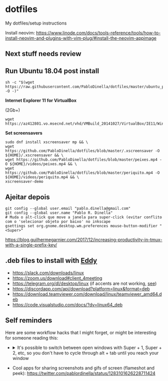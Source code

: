 # dotfiles
My dotfiles/setup instructions

Install neovim: https://www.linode.com/docs/tools-reference/tools/how-to-install-neovim-and-plugins-with-vim-plug/#install-the-neovim-appimage

## Next stuff needs review

## Run Ubuntu 18.04 post install

```
sh -c "$(wget https://raw.githubusercontent.com/PabloDinella/dotfiles/master/ubuntu_post_install.sh -O -)"
``` 

**Internet Explorer 11 for VirtualBox**

(2Gb+)

```
wget https://az412801.vo.msecnd.net/vhd/VMBuild_20141027/VirtualBox/IE11/Windows/IE11.Win8.1.For.Windows.VirtualBox.zip
```

**Set screensavers**

``` 
sudo dnf install xscreensaver mp && \
wget https://github.com/PabloDinella/dotfiles/blob/master/.xscreensaver -O ${HOME}/.xscreensaver && \
wget https://github.com/PabloDinella/dotfiles/blob/master/peixes.mp4 -O ${HOME}/videos/peixes.mp4 && \
wget https://github.com/PabloDinella/dotfiles/blob/master/periquito.mp4 -O ${HOME}/videos/periquito.mp4 && \
xscreensaver-demo
```

## Ajeitar depois

```
git config --global user.email "pablo.dinella@gmail.com"
git config --global user.name "Pablo R. Dinella"
# Muda o alt-click que move a janela para super-click (evitar conflito com o 'selecionar objeto por baixo' no inkscape
gsettings set org.gnome.desktop.wm.preferences mouse-button-modifier "<Super>"

```
https://blog.guilhermegarnier.com/2017/12/increasing-productivity-in-tmux-with-a-single-prefix-key/

## .deb files to install with [Eddy](https://github.com/donadigo/eddy)

- https://slack.com/downloads/linux
- https://zoom.us/download#client_4meeting
- https://telegram.org/dl/desktop/linux (if accents are not working, [see](https://github.com/telegramdesktop/tdesktop/issues/1360#issuecomment-254591620))
- https://discordapp.com/api/download?platform=linux&format=deb
- https://download.teamviewer.com/download/linux/teamviewer_amd64.deb
- https://code.visualstudio.com/docs/?dv=linux64_deb

## Self reminders

Here are some workflow hacks that I might forget, or might be interesting for someone reading this:

- <details>
  <summary>It's possible to switch between open windows with Super + 1, Super + 2, etc, so you don't have to cycle through alt + tab until you reach your window</summary>
  
  The order of the apps in the sidebar defines the number of it, in the following case Chrome is Super + 1, Alacritty is Super + 2 and so on
  
  ![image](https://user-images.githubusercontent.com/2482730/89364441-da16d280-d6a8-11ea-81f1-ef231bd07ffe.png)
</details>

- Cool apps for sharing screenshots and gifs of screen (flameshot and peek): https://twitter.com/pablordinella/status/1283101626228711424
